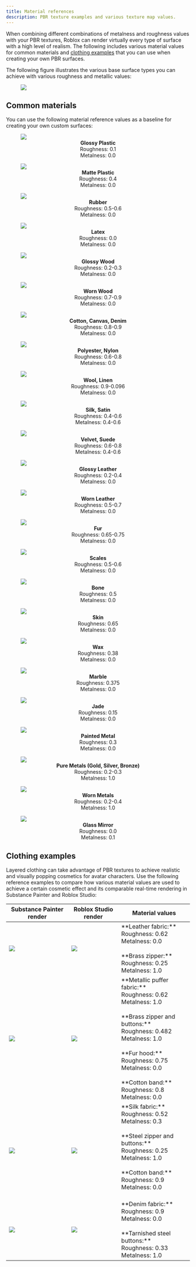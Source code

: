 ```yaml
---
title: Material references
description: PBR texture examples and various texture map values.
---
```


When combining different combinations of metalness and roughness values with your PBR textures, Roblox can render virtually every type of surface with a high level of realism. The following includes various material values for common materials and [clothing examples](#clothing-examples) that you can use when creating your own PBR surfaces.

The following figure illustrates the various base surface types you can achieve with various roughness and metallic values:

<figure>
<img src="../../assets/modeling/surface-appearance/Roughness-Metalness-Matrix.png"/>
</figure>

## Common materials

You can use the following material reference values as a baseline for creating your own custom surfaces:

<GridContainer numColumns="4">
<figure>
<img src="../../assets/modeling/surface-appearance/01_GlossyPlastic.png" />
<figcaption><center><b>Glossy Plastic</b><br />Roughness: 0.1 <br /> Metalness: 0.0 </center></figcaption>
</figure>
<figure>
<img src="../../assets/modeling/surface-appearance/02_MattePlastic.png" />
<figcaption><center><b>Matte Plastic</b><br />Roughness: 0.4 <br /> Metalness: 0.0 </center></figcaption>
</figure>
<figure>
<img src="../../assets/modeling/surface-appearance/03_Rubber.png" />
<figcaption><center><b>Rubber</b><br />Roughness: 0.5-0.6 <br /> Metalness: 0.0 </center></figcaption>
</figure>
<figure>
<img src="../../assets/modeling/surface-appearance/04_Latex.png" />
<figcaption><center><b>Latex</b><br />Roughness: 0.0 <br /> Metalness: 0.0 </center></figcaption>
</figure>
<figure>
<img src="../../assets/modeling/surface-appearance/05_GlossyWood.png" />
<figcaption><center><b>Glossy Wood</b><br />Roughness: 0.2-0.3 <br /> Metalness: 0.0 </center></figcaption>
</figure>
<figure>
<img src="../../assets/modeling/surface-appearance/06_WornWood.png" />
<figcaption><center><b>Worn Wood</b><br />Roughness: 0.7-0.9 <br /> Metalness: 0.0 </center></figcaption>
</figure>
<figure>
<img src="../../assets/modeling/surface-appearance/07_CottonCanvasDenim.png" />
<figcaption><center><b>Cotton, Canvas, Denim</b><br />Roughness: 0.8-0.9 <br /> Metalness: 0.0 </center></figcaption>
</figure>
<figure>
<img src="../../assets/modeling/surface-appearance/08_PolyesterNylon
.png" />
<figcaption><center><b>Polyester, Nylon</b><br />Roughness: 0.6-0.8 <br /> Metalness: 0.0 </center></figcaption>
</figure>
<figure>
<img src="../../assets/modeling/surface-appearance/09_WoolLinen.png" />
<figcaption><center><b>Wool, Linen</b><br />Roughness: 0.9-0.096 <br /> Metalness: 0.0 </center></figcaption>
</figure>
<figure>
<img src="../../assets/modeling/surface-appearance/010_SilkSatin.png" />
<figcaption><center><b>Silk, Satin</b><br />Roughness: 0.4-0.6 <br /> Metalness: 0.4-0.6 </center></figcaption>
</figure>
<figure>
<img src="../../assets/modeling/surface-appearance/011_VelvetSuede.png" />
<figcaption><center><b>Velvet, Suede</b><br />Roughness: 0.6-0.8 <br /> Metalness: 0.4-0.6 </center></figcaption>
</figure>
<figure>
<img src="../../assets/modeling/surface-appearance/012_GlossyLeather.png" />
<figcaption><center><b>Glossy Leather</b><br />Roughness: 0.2-0.4 <br /> Metalness: 0.0 </center></figcaption>
</figure>
<figure>
<img src="../../assets/modeling/surface-appearance/013_WornLeather.png" />
<figcaption><center><b>Worn Leather</b><br />Roughness: 0.5-0.7 <br /> Metalness: 0.0 </center></figcaption>
</figure>
<figure>
<img src="../../assets/modeling/surface-appearance/014_Fur.png" />
<figcaption><center><b>Fur</b><br />Roughness: 0.65-0.75 <br /> Metalness: 0.0 </center></figcaption>
</figure>
<figure>
<img src="../../assets/modeling/surface-appearance/015_Scales.png" />
<figcaption><center><b>Scales</b><br />Roughness: 0.5-0.6 <br /> Metalness: 0.0 </center></figcaption>
</figure>
<figure>
<img src="../../assets/modeling/surface-appearance/016_Bone.png" />
<figcaption><center><b>Bone</b><br />Roughness: 0.5 <br /> Metalness: 0.0 </center></figcaption>
</figure>
<figure>
<img src="../../assets/modeling/surface-appearance/017_Skin.png" />
<figcaption><center><b>Skin</b><br />Roughness: 0.65 <br /> Metalness: 0.0 </center></figcaption>
</figure>
<figure>
<img src="../../assets/modeling/surface-appearance/018_Wax.png" />
<figcaption><center><b>Wax</b><br />Roughness: 0.38 <br /> Metalness: 0.0 </center></figcaption>
</figure>
<figure>
<img src="../../assets/modeling/surface-appearance/019_Marble.png" />
<figcaption><center><b>Marble</b><br />Roughness: 0.375 <br /> Metalness: 0.0 </center></figcaption>
</figure>
<figure>
<img src="../../assets/modeling/surface-appearance/020_Jade.png" />
<figcaption><center><b>Jade</b><br />Roughness: 0.15 <br /> Metalness: 0.0 </center></figcaption>
</figure>
<figure>
<img src="../../assets/modeling/surface-appearance/021_PaintedMetal.png" />
<figcaption><center><b>Painted Metal</b><br />Roughness: 0.3 <br /> Metalness: 0.0 </center></figcaption>
</figure>
<figure>
<img src="../../assets/modeling/surface-appearance/022_PureMetals.png" />
<figcaption><center><b>Pure Metals (Gold, Silver, Bronze)</b><br />Roughness: 0.2-0.3 <br /> Metalness: 1.0 </center></figcaption>
</figure>
<figure>
<img src="../../assets/modeling/surface-appearance/023_WornMetals.png" />
<figcaption><center><b>Worn Metals</b><br />Roughness: 0.2-0.4 <br /> Metalness: 1.0 </center></figcaption>
</figure>
<figure>
<img src="../../assets/modeling/surface-appearance/024_GlassMirror.png" />
<figcaption><center><b>Glass Mirror</b><br />Roughness: 0.0 <br /> Metalness: 0.1 </center></figcaption>
</figure>
</GridContainer>

## Clothing examples

Layered clothing can take advantage of PBR textures to achieve realistic and visually popping cosmetics for avatar characters. Use the following reference examples to compare how various material values are used to achieve a certain cosmetic effect and its comparable real-time rendering in Substance Painter and Roblox Studio:

<table>
<thead>
  <tr>
    <th><center>Substance Painter render</center></th>
    <th><center>Roblox Studio render</center></th>
    <th>Material values</th>
  </tr>
</thead>
<tbody>
  <tr>
    <td><img src="../../assets/modeling/surface-appearance/Leather-Jacket-Sp.png"/></td>
    <td><img src="../../assets/modeling/surface-appearance/Leather-Jacket-St.png"/></td>
    <td>**Leather fabric:**<br />
    Roughness: 0.62 <br />
    Metalness: 0.0 <br /> <br />
    **Brass zipper:**<br />
    Roughness: 0.25<br />
    Metalness: 1.0<br /></td>
</tr>
  <tr>
    <td><img src="../../assets/modeling/surface-appearance/Gold-Puffy-Jacket-Sp.png"/></td>
    <td><img src="../../assets/modeling/surface-appearance/Gold-Puffy-Jacket-St.png"/></td>
    <td>**Metallic puffer fabric:**<br />
    Roughness: 0.62 <br />
    Metalness: 1.0 <br /> <br />
    **Brass zipper and buttons:**<br />
    Roughness: 0.482<br />
    Metalness: 1.0<br /><br />
    **Fur hood:**<br />
    Roughness: 0.75<br />
    Metalness: 0.0<br /><br />
    **Cotton band:**<br />
    Roughness: 0.8<br />
    Metalness: 0.0<br /></td>
  </tr>
  <tr>
    <td><img src="../../assets/modeling/surface-appearance/Green-Jacket-Sp.png"/></td>
    <td><img src="../../assets/modeling/surface-appearance/Green-Jacket-St.png"/></td>
    <td>**Silk fabric:**<br />
    Roughness: 0.52 <br />
    Metalness: 0.3 <br /> <br />
    **Steel zipper and buttons:**<br />
    Roughness: 0.25<br />
    Metalness: 1.0<br /><br />
    **Cotton band:**<br />
    Roughness: 0.9<br />
    Metalness: 0.0<br /><br /></td>
  </tr>
  <tr>
    <td><img src="../../assets/modeling/surface-appearance/Denim-Jacket-Sp.png"/></td>
    <td><img src="../../assets/modeling/surface-appearance/Denim-Jacket-St.png"/></td>
    <td>**Denim fabric:**<br />
    Roughness: 0.9 <br />
    Metalness: 0.0 <br /> <br />
    **Tarnished steel buttons:**<br />
    Roughness: 0.33<br />
    Metalness: 1.0<br /></td>
  </tr>
</tbody>
</table>
